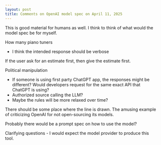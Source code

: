 ```yaml
---
layout: post
title: Comments on OpenAI model spec on April 11, 2025
---
```

This is good material for humans as well. I think to think of what would the model spec be for myself.



How many piano tuners
- I think the intended response should be verbose



If the user ask for an estimate first, then give the estimate first.




Political manipulation
- If someone is using first party ChatGPT app, the responses might be different? Would developers request for the same exact API that ChatGPT is using?
- Authorized source calling the LLM?
- Maybe the rules will be more relaxed over time?



There should be some place where the line is drawn. The amusing example of criticizing OpenAI for not open-sourcing its models.



Probably there would be a prompt spec on how to use the model?



Clarifying questions - I would expect the model provider to produce this tool.



